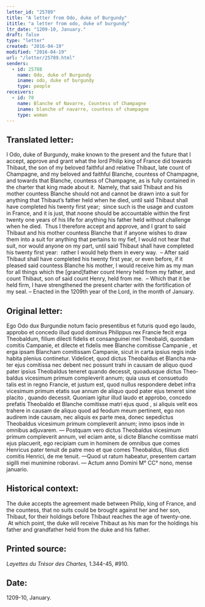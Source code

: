 ```yaml
---
letter_id: "25789"
title: "A letter from Odo, duke of Burgundy"
ititle: "a letter from odo, duke of burgundy"
ltr_date: "1209-10, January."
draft: false
type: "letter"
created: "2016-04-19"
modified: "2016-04-19"
url: "/letter/25789.html"
senders:
  - id: 25788
    name: Odo, duke of Burgundy
    iname: odo, duke of burgundy
    type: people
receivers:
  - id: 78
    name: Blanche of Navarre, Countess of Champagne
    iname: blanche of navarre, countess of champagne
    type: woman
---
```

<h2> Translated letter:</h2><p>I Odo, duke of Burgundy, make known to the present and the future that I accept, approve and grant what the lord Philip king of France did towards Thibaut, the son of my beloved faithful and relative Thibaut, late count of Champagne, and my beloved and faithful Blanche, countess of Champagne, and towards that Blanche, countess of Champagne, as is fully contained in the charter that king made about it.&nbsp; Namely, that said Thibaut and his mother countess Blanche should not and cannot be drawn into a suit for anything that Thibaut’s father held when he died, until said Thibaut shall have completed his twenty first year;&nbsp; since such is the usage and custom in France, and it is just, that noone should be accountable within the first twenty one years of his life for anything his father held without challenge when he died.&nbsp; Thus I therefore accept and approve, and I grant to said Thibaut and his mother countess Blanche that if anyone wishes to draw them into a suit for anything that pertains to my fief, I would not hear that suit, nor would anyone on my part, until said Thibaut shall have completed his twenty first year:&nbsp; rather I would help them in every way.&nbsp; – After said Thibaut shall have completed his twenty first year, or even before, if it pleased said countess Blanche his mother, I would receive him as my man for all things which the [grand]father count Henry held from my father, and count Thibaut, son of said count Henry, held from me.&nbsp; – Which that it be held firm, I have strengthened the present charter with the fortification of my seal. – Enacted in the 1209th year of the Lord, in the month of January.</p><h2 class="mt-4"> Original letter:</h2><p>Ego Odo dux Burgundie notum facio presentibus et futuris quod ego laudo, approbo et concedo illud quod dominus Philippus rex Francie fecit erga Theobaldum, filium dilecti fidelis et consanguinei mei Theobaldi, quondam comitis Campanie, et dilecte et fidelis mee Blanche comitisse Campanie , et erga ipsam Blancham comitissam Campanie, sicut in carta ipsius regis inde habita plenius continetur. Videlicet, quod dictus Theobaldus et Blancha ma­ter ejus comitissa nec debent nec possunt trahi in causam de aliquo quod pater ipsius Theobaldus teneret quando decessit, quoadusque dictus Theo­baldus vicesimum primum compleverit annum; quia usus et consuetudo talis est in regno Francie, et justum est, quod nullus respondere debet infra vicesimum primum etatis sue annum de aliquo quod pater ejus teneret sine placito , quando decessit. Quoniam igitur illud laudo et approbo, concedo prefatis Theobaldo et Blanche comitisse matri ejus quod , si aliquis velit eos trahere in causam de aliquo quod ad feodum meum pertinent, ego non audirem inde causam, nec aliquis ex parte mea, donec sepedictus Theobaldus vicesimum primum compleverit annum; inmo ipsos inde in omnibus adjuvarem. — Postquam vero dictus Theobaldus vicesimum primum compleverit annum, vel eciam ante, si dicte Blanche comitisse matri ejus placuerit, ego recipiam cum in hominem de omnibus que comes Henricus pater tenuit de patre meo et que comes Theobaldus, filius dicti comitis Henrici, de me tenuit. —Quod ut ratum habeatur, presentem cartam sigilli mei munimine roboravi. — Actum anno Domini M° CC° nono, mense januario.</p><h2 class="mt-4"> Historical context:</h2><p>The duke accepts the agreement made between Philip, king of France, and the countess, that no suits could be brought against her and her son, Thibaut, for their holdings before Thibaut reaches the age of twenty-one. &nbsp;At which point, the duke will receive Thibaut as his man for the holdings his father and grandfather held from the duke and his father.</p><h2 class="mt-4"> Printed source:</h2><p><i>Layettes du Trésor des Chartes, </i>1.344-45, #910.</p><h2 class="mt-4"> Date:</h2>1209-10, January.